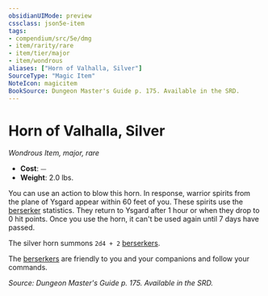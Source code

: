```yaml
---
obsidianUIMode: preview
cssclass: json5e-item
tags:
- compendium/src/5e/dmg
- item/rarity/rare
- item/tier/major
- item/wondrous
aliases: ["Horn of Valhalla, Silver"]
SourceType: "Magic Item"
NoteIcon: magicitem
BookSource: Dungeon Master's Guide p. 175. Available in the SRD.
---
```

# Horn of Valhalla, Silver
*Wondrous Item, major, rare*  

- **Cost**: ⏤
- **Weight**: 2.0 lbs.

You can use an action to blow this horn. In response, warrior spirits from the plane of Ysgard appear within 60 feet of you. These spirits use the [berserker](/3-Mechanics/CLI/bestiary/humanoid/berserker.md) statistics. They return to Ysgard after 1 hour or when they drop to 0 hit points. Once you use the horn, it can't be used again until 7 days have passed.

The silver horn summons `2d4 + 2` [berserkers](/3-Mechanics/CLI/bestiary/humanoid/berserker.md).

The [berserkers](/3-Mechanics/CLI/bestiary/humanoid/berserker.md) are friendly to you and your companions and follow your commands.

*Source: Dungeon Master's Guide p. 175. Available in the SRD.*